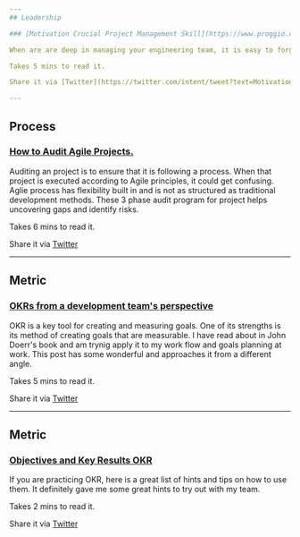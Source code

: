 ```yaml
---
## Leadership

### [Motivation Crucial Project Management Skill](https://www.proggio.com/blog/motivation-crucial-project-management-skill/)

When are are deep in managing your engineering team, it is easy to forget that you are leading a team and your soft skills will play crucial part of your team's development. I really buy into many of these articles points on getting your team motivated with the aim of getting the best out of them.

Takes 5 mins to read it.

Share it via [Twitter](https://twitter.com/intent/tweet?text=Motivation%20Crucial%20Project%20Management%20Skill%20https%3A%2F%2Fwww.proggio.com%2Fblog%2Fmotivation-crucial-project-management-skill%2F%20shared%20via%20%40PrjMgr_weekly)

---
```

## Process

### [How to Audit Agile Projects.](https://bia.ca/how-to-audit-agile-projects/)

Auditing an project is to ensure that it is following a process. When that project is executed according to Agile principles, it could get confusing. Aglie process has flexibility built in and is not as structured as traditional development methods. These 3 phase audit program for project helps uncovering gaps and identify risks.

Takes 6 mins to read it.

Share it via [Twitter](https://twitter.com/intent/tweet?text=How%20to%20Audit%20Agile%20Projects.%20https%3A%2F%2Fbia.ca%2Fhow-to-audit-agile-projects%2F%20shared%20via%20%40PrjMgr_weekly)

---
## Metric

### [OKRs from a development team's perspective](https://zafulabs.com/2019/05/24/okrs-from-a-development-teams-perspective/)

OKR is a key tool for creating and measuring goals. One of its strengths is its method of creating goals that are measurable. I have read about in John Doerr's book and am trynig apply it to my work flow and goals planning at work. This post has some wonderful and approaches it from a different angle.

Takes 5 mins to read it.

Share it via [Twitter](https://twitter.com/intent/tweet?text=OKRs%20from%20a%20development%20team's%20perspective%20https%3A%2F%2Fzafulabs.com%2F2019%2F05%2F24%2Fokrs-from-a-development-teams-perspective%2F%20shared%20via%20%40PrjMgr_weekly)

---
## Metric

### [Objectives and Key Results OKR](https://github.com/joelparkerhenderson/objectives_and_key_results)

If you are practicing OKR, here is a great list of hints and tips on how to use them. It definitely gave me some great hints to try out with my team.

Takes 2 mins to read it.

Share it via [Twitter](https://twitter.com/intent/tweet?text=Objectives%20and%20Key%20Results%20OKR%20https%3A%2F%2Fgithub.com%2Fjoelparkerhenderson%2Fobjectives_and_key_results%20shared%20via%20%40PrjMgr_weekly)
